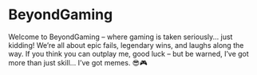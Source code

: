 # BeyondGaming
Welcome to BeyondGaming – where gaming is taken seriously... just kidding! We’re all about epic fails, legendary wins, and laughs along the way. If you think you can outplay me, good luck – but be warned, I’ve got more than just skill... I’ve got memes. 😎🎮
